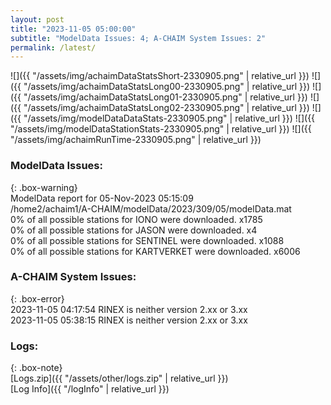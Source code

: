 ```yaml
---
layout: post
title: "2023-11-05 05:00:00"
subtitle: "ModelData Issues: 4; A-CHAIM System Issues: 2"
permalink: /latest/
---
```


![]({{ "/assets/img/achaimDataStatsShort-2330905.png" | relative_url }})
![]({{ "/assets/img/achaimDataStatsLong00-2330905.png" | relative_url }})
![]({{ "/assets/img/achaimDataStatsLong01-2330905.png" | relative_url }})
![]({{ "/assets/img/achaimDataStatsLong02-2330905.png" | relative_url }})
![]({{ "/assets/img/modelDataDataStats-2330905.png" | relative_url }})
![]({{ "/assets/img/modelDataStationStats-2330905.png" | relative_url }})
![]({{ "/assets/img/achaimRunTime-2330905.png" | relative_url }})


### ModelData Issues:  
  
{: .box-warning}  
 ModelData report for 05-Nov-2023 05:15:09   
 /home2/achaim1/A-CHAIM/modelData/2023/309/05/modelData.mat   
 0% of all possible stations for IONO were downloaded. x1785   
 0% of all possible stations for JASON were downloaded. x4   
 0% of all possible stations for SENTINEL were downloaded. x1088   
 0% of all possible stations for KARTVERKET were downloaded. x6006   
  
### A-CHAIM System Issues:  
  
{: .box-error}  
2023-11-05 04:17:54 RINEX is neither version 2.xx or 3.xx  
2023-11-05 05:38:15 RINEX is neither version 2.xx or 3.xx  

### Logs:  
  
{: .box-note}  
[Logs.zip]({{ "/assets/other/logs.zip" | relative_url }})  
[Log Info]({{ "/logInfo" | relative_url }})  
